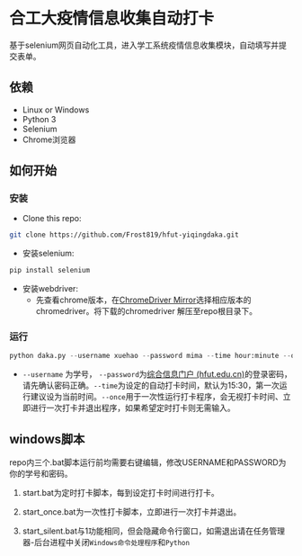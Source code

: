 # 合工大疫情信息收集自动打卡

基于selenium网页自动化工具，进入学工系统疫情信息收集模块，自动填写并提交表单。

## 依赖

- Linux or Windows
- Python 3
- Selenium
- Chrome浏览器

## 如何开始

### 安装

- Clone this repo:

```bash
git clone https://github.com/Frost819/hfut-yiqingdaka.git
```

- 安装selenium:

```python
pip install selenium
```

- 安装webdriver:
  - 先查看chrome版本，在[ChromeDriver Mirror](https://npm.taobao.org/mirrors/chromedriver/)选择相应版本的chromedriver。将下载的chromedriver 解压至repo根目录下。

### 运行

```python
python daka.py --username xuehao --password mima --time hour:minute --once 
```

-  `--username` 为学号， `--password`为[综合信息门户 (hfut.edu.cn)](https://one.hfut.edu.cn/)的登录密码，请先确认密码正确。`--time`为设定的自动打卡时间，默认为15:30，第一次运行建议设为当前时间。`--once`用于一次性运行打卡程序，会无视打卡时间、立即进行一次打卡并退出程序，如果希望定时打卡则无需输入。

## windows脚本

repo内三个.bat脚本运行前均需要右键编辑，修改USERNAME和PASSWORD为你的学号和密码。

1. start.bat为定时打卡脚本，每到设定打卡时间进行打卡。

2. start_once.bat为一次性打卡脚本，立即进行一次打卡并退出。

3. start_silent.bat与1功能相同，但会隐藏命令行窗口，如需退出请在任务管理器-后台进程中关闭`Windows命令处理程序`和`Python`
